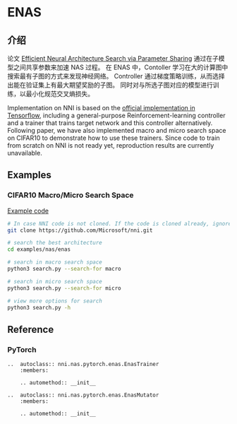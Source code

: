 # ENAS

## 介绍

论文 [Efficient Neural Architecture Search via Parameter Sharing](https://arxiv.org/abs/1802.03268) 通过在子模型之间共享参数来加速 NAS 过程。 在 ENAS 中，Contoller 学习在大的计算图中搜索最有子图的方式来发现神经网络。 Controller 通过梯度策略训练，从而选择出能在验证集上有最大期望奖励的子图。 同时对与所选子图对应的模型进行训练，以最小化规范交叉熵损失。

Implementation on NNI is based on the [official implementation in Tensorflow](https://github.com/melodyguan/enas), including a general-purpose Reinforcement-learning controller and a trainer that trains target network and this controller alternatively. Following paper, we have also implemented macro and micro search space on CIFAR10 to demonstrate how to use these trainers. Since code to train from scratch on NNI is not ready yet, reproduction results are currently unavailable.

## Examples

### CIFAR10 Macro/Micro Search Space

[Example code](https://github.com/microsoft/nni/tree/master/examples/nas/enas)

```bash
# In case NNI code is not cloned. If the code is cloned already, ignore this line and enter code folder.
git clone https://github.com/Microsoft/nni.git

# search the best architecture
cd examples/nas/enas

# search in macro search space
python3 search.py --search-for macro

# search in micro search space
python3 search.py --search-for micro

# view more options for search
python3 search.py -h
```

## Reference

### PyTorch

```eval_rst
..  autoclass:: nni.nas.pytorch.enas.EnasTrainer
    :members:

    .. automethod:: __init__

..  autoclass:: nni.nas.pytorch.enas.EnasMutator
    :members:

    .. automethod:: __init__
```
